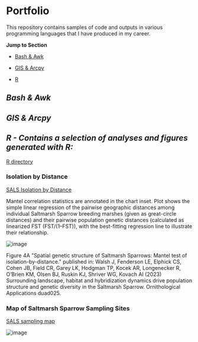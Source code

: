 # Portfolio
This repository contains samples of code and outputs in various programming languages that I have produced in my career.

**Jump to Section**

- [Bash & Awk](#bash--awk)

- [GIS & Arcpy](#gis--arcpy)

- [R](#r-contains-a-selection-of-analyses-and-figures-generated-with-r)

## *Bash & Awk*

## *GIS & Arcpy*

## *R - Contains a selection of analyses and figures generated with R:*
[R directory](R) 
### Isolation by Distance
[SALS Isolation by Distance](R/SALS%20Isolation%20by%20Distance)

Mantel correlation statistics are annotated in the chart inset. Plot shows the simple linear regression of the pairwise geographic distances among individual Saltmarsh Sparrow breeding marshes (given as great-circle distances) and their pairwise population genetic distances (calculated as linearized FST (FST/(1–FST)), with the best-fitting regression line to illustrate their relationship. 

![image](https://github.com/LEFenderson/Portfolio/assets/49617364/959d5477-8bda-44c1-a7b2-d2bb81377b1a)

Figure 4A "Spatial genetic structure of Saltmarsh Sparrows: Mantel test of isolation-by-distance." published in: Walsh J, Fenderson LE, Elphick CS, Cohen JB, Field CR, Garey LK, Hodgman TP, Kocek
AR, Longenecker R, O’Brien KM, Olsen BJ, Ruskin KJ, Shriver WG, Kovach AI (2023) Surrounding
landscape, habitat and hybridization dynamics drive population structure and genetic diversity in
the Saltmarsh Sparrow. Ornithological Applications duad025.

### Map of Saltmarsh Sparrow Sampling Sites
[SALS sampling map](R/SALS%20sampling%20map)

![image](https://github.com/LEFenderson/Portfolio/assets/49617364/483e6b66-7940-4af1-be5a-c2bc5568f141)
